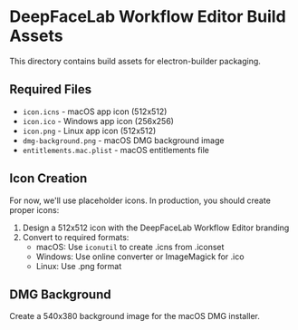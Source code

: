 # DeepFaceLab Workflow Editor Build Assets

This directory contains build assets for electron-builder packaging.

## Required Files

- `icon.icns` - macOS app icon (512x512)
- `icon.ico` - Windows app icon (256x256) 
- `icon.png` - Linux app icon (512x512)
- `dmg-background.png` - macOS DMG background image
- `entitlements.mac.plist` - macOS entitlements file

## Icon Creation

For now, we'll use placeholder icons. In production, you should create proper icons:

1. Design a 512x512 icon with the DeepFaceLab Workflow Editor branding
2. Convert to required formats:
   - macOS: Use `iconutil` to create .icns from .iconset
   - Windows: Use online converter or ImageMagick for .ico
   - Linux: Use .png format

## DMG Background

Create a 540x380 background image for the macOS DMG installer.
